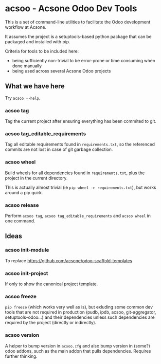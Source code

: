 # acsoo - Acsone Odoo Dev Tools

This is a set of command-line utilities to facilitate
the Odoo development workflow at Acsone.

It assumes the project is a setuptools-based python package
that can be packaged and installed with pip.

Criteria for tools to be included here:

* being sufficiently non-trivial to be error-prone or time consuming when done manually
* being used across several Acsone Odoo projects

## What we have here

Try `acsoo --help`.

### acsoo tag

Tag the current project after ensuring everything has been commited to git.

### acsoo tag_editable_requirements

Tag all editable requirements found in `requirements.txt`, so
the referenced commits are not lost in case of git garbage collection.

### acsoo wheel

Build wheels for all dependencies found in `requirements.txt`,
plus the project in the current directory.

This is actually almost trivial (ie `pip wheel -r requirements.txt`),
but works around a pip quirk.

### acsoo release

Perform `acsoo tag`, `acsoo tag_editable_requirements` and
`acsoo wheel` in one command.

## Ideas

### acsoo init-module

To replace https://github.com/acsone/odoo-scaffold-templates

### acsoo init-project

If only to show the canonical project template.

### acsoo freeze

`pip freeze` (which works very well as is), but exluding some common dev tools
that are not required in production (pudb, ipdb, acsoo, git-aggregator, setuptools-odoo...)
and their dependencies unless such dependencies are required by the project (directly or indirectly).

### acsoo version

A helper to bump version in `acsoo.cfg` and also bump version in (some?) odoo addons, such
as the main addon that pulls dependencies. Requires further thinking.
